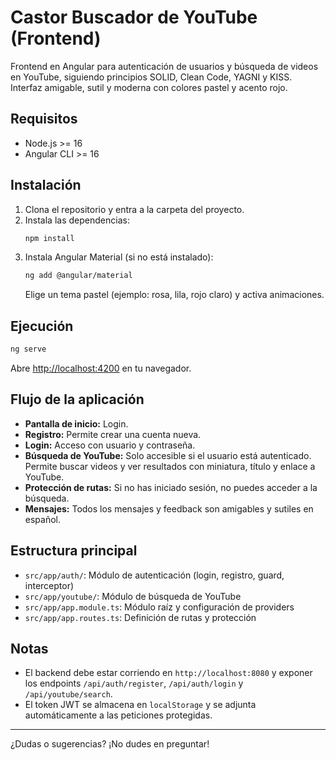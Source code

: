 # Castor Buscador de YouTube (Frontend)

Frontend en Angular para autenticación de usuarios y búsqueda de videos en YouTube, siguiendo principios SOLID, Clean Code, YAGNI y KISS. Interfaz amigable, sutil y moderna con colores pastel y acento rojo.

## Requisitos
- Node.js >= 16
- Angular CLI >= 16

## Instalación
1. Clona el repositorio y entra a la carpeta del proyecto.
2. Instala las dependencias:
   ```bash
   npm install
   ```
3. Instala Angular Material (si no está instalado):
   ```bash
   ng add @angular/material
   ```
   Elige un tema pastel (ejemplo: rosa, lila, rojo claro) y activa animaciones.

## Ejecución
```bash
ng serve
```
Abre [http://localhost:4200](http://localhost:4200) en tu navegador.

## Flujo de la aplicación
- **Pantalla de inicio:** Login.
- **Registro:** Permite crear una cuenta nueva.
- **Login:** Acceso con usuario y contraseña.
- **Búsqueda de YouTube:** Solo accesible si el usuario está autenticado. Permite buscar videos y ver resultados con miniatura, título y enlace a YouTube.
- **Protección de rutas:** Si no has iniciado sesión, no puedes acceder a la búsqueda.
- **Mensajes:** Todos los mensajes y feedback son amigables y sutiles en español.

## Estructura principal
- `src/app/auth/`: Módulo de autenticación (login, registro, guard, interceptor)
- `src/app/youtube/`: Módulo de búsqueda de YouTube
- `src/app/app.module.ts`: Módulo raíz y configuración de providers
- `src/app/app.routes.ts`: Definición de rutas y protección

## Notas
- El backend debe estar corriendo en `http://localhost:8080` y exponer los endpoints `/api/auth/register`, `/api/auth/login` y `/api/youtube/search`.
- El token JWT se almacena en `localStorage` y se adjunta automáticamente a las peticiones protegidas.

---

¿Dudas o sugerencias? ¡No dudes en preguntar!
